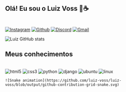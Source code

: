 ## Olá! Eu sou o Luiz Voss 🗿☕
#
[![Instagram](https://img.shields.io/badge/Instagram-E4405F?style=for-the-badge&logo=instagram&logoColor=white)](https://www.instagram.com/_luizvoss/) 
[![Github](https://img.shields.io/badge/GitHub-100000?style=for-the-badge&logo=github&logoColor=white)](https://github.com/luiz-voss)
[![Discord](https://img.shields.io/badge/Discord-7289DA?style=for-the-badge&logo=discord&logoColor=white)](https://discord.com/channels/@me)
[![Gmail](https://img.shields.io/badge/Gmail-D14836?style=for-the-badge&logo=gmail&logoColor=white)](https://mail.google.com/mail/u/0/#inbox)

![Luiz GitHub stats](https://github-readme-stats.vercel.app/api?username=luiz-voss&show_icons=true&theme=tokyonight)

## Meus conhecimentos

<div style="display: inline_block"><br>
    <img align="center" alt="html5" src="https://img.shields.io/badge/HTML5-E34F26?style=for-the-badge&logo=html5&logoColor=white"/>
    <img align="center" alt="css3" src="https://img.shields.io/badge/CSS3-1572B6?style=for-the-badge&logo=css3&logoColor=white"/>
    <img align="center" alt="python" src="https://img.shields.io/badge/Python-14354C?style=for-the-badge&logo=python&logoColor=white"/>
    <img align="center" alt="django" src="https://img.shields.io/badge/Django-092E20?style=for-the-badge&logo=django&logoColor=white"/>
    <img align="center" alt="ubuntu" src="https://img.shields.io/badge/Ubuntu-E95420?style=for-the-badge&logo=ubuntu&logoColor=white"/>
    <img align="center" alt="linux" src="https://img.shields.io/badge/Linux-FCC624?style=for-the-badge&logo=linux&logoColor=black"/>
    
    ![Snake animation](https://github.com/luiz-voss/luiz-voss/blob/output/github-contribution-grid-snake.svg)


</div>
